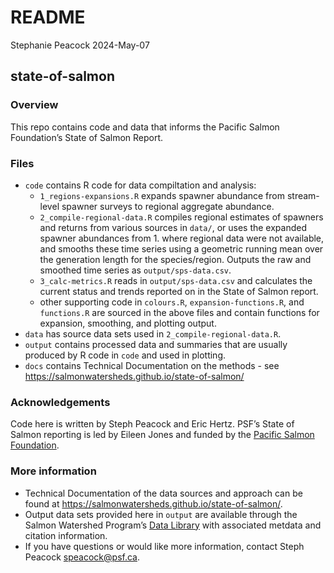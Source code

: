 README
================
Stephanie Peacock
2024-May-07

## state-of-salmon

### Overview

This repo contains code and data that informs the Pacific Salmon
Foundation’s State of Salmon Report.

### Files

- `code` contains R code for data compiltation and analysis:
  - `1_regions-expansions.R` expands spawner abundance from stream-level
    spawner surveys to regional aggregate abundance.
  - `2_compile-regional-data.R` compiles regional estimates of spawners
    and returns from various sources in `data/`, or uses the expanded
    spawner abundances from 1. where regional data were not available,
    and smooths these time series using a geometric running mean over
    the generation length for the species/region. Outputs the raw and
    smoothed time series as `output/sps-data.csv`.
  - `3_calc-metrics.R` reads in `output/sps-data.csv` and calculates the
    current status and trends reported on in the State of Salmon report.
  - other supporting code in `colours.R`, `expansion-functions.R`, and
    `functions.R` are sourced in the above files and contain functions
    for expansion, smoothing, and plotting output.
- `data` has source data sets used in `2_compile-regional-data.R`.
- `output` contains processed data and summaries that are usually
  produced by R code in `code` and used in plotting.
- `docs` contains Technical Documentation on the methods - see
  <https://salmonwatersheds.github.io/state-of-salmon/>

### Acknowledgements

Code here is written by Steph Peacock and Eric Hertz. PSF’s State of
Salmon reporting is led by Eileen Jones and funded by the [Pacific
Salmon Foundation](www.psf.ca).

### More information

- Technical Documentation of the data sources and approach can be found
  at <https://salmonwatersheds.github.io/state-of-salmon/>.
- Output data sets provided here in `output` are available through the
  Salmon Watershed Program’s [Data
  Library](https://data.salmonwatersheds.ca/) with associated metdata
  and citation information.
- If you have questions or would like more information, contact Steph
  Peacock <speacock@psf.ca>.
